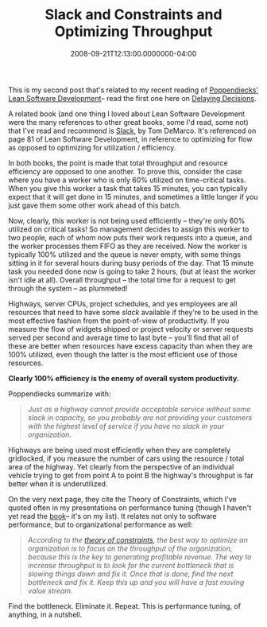 ﻿---
title: Slack and Constraints and Optimizing Throughput
date: "2008-09-21T12:13:00.0000000-04:00"
description: This is my second post that's related to my recent reading of
featuredImage: img/slack-and-constraints-and-optimizing-throughput-featured.png
---

This is my second post that's related to my recent reading of [Poppendiecks' Lean Software Development](http://www.amazon.com/exec/obidos/ASIN/9780321150783/aspalliancecom)– read the first one here on [Delaying Decisions](/delaying-decisions).

A related book (and one thing I loved about Lean Software Development were the many references to other great books, some I'd read, some not) that I've read and recommend is [Slack](http://www.amazon.com/exec/obidos/ASIN/0767907698/aspalliancecom), by Tom DeMarco. It's referenced on page 81 of Lean Software Development, in reference to optimizing for flow as opposed to optimizing for utilization / efficiency.

In both books, the point is made that total throughput and resource efficiency are opposed to one another. To prove this, consider the case where you have a worker who is only 60% utilized on time-critical tasks. When you give this worker a task that takes 15 minutes, you can typically expect that it will get done in 15 minutes, and sometimes a little longer if you just gave them some other work ahead of this batch.

Now, clearly, this worker is not being used efficiently – they're only 60% utilized on critical tasks! So management decides to assign this worker to two people, each of whom now puts their work requests into a queue, and the worker processes them FIFO as they are received. Now the worker is typically 100% utilized and the queue is never empty, with some things sitting in it for several hours during busy periods of the day. That 15 minute task you needed done now is going to take 2 hours, (but at least the worker isn't idle at all). Overall throughput – the total time for a request to get through the system – as plummeted!

Highways, server CPUs, project schedules, and yes employees are all resources that need to have some *slack* available if they're to be used in the most effective fashion from the point-of-view of productivity. If you measure the flow of widgets shipped or project velocity or server requests served per second and average time to last byte – you'll find that all of these are better when resources have excess capacity than when they are 100% utilized, even though the latter is the most efficient use of those resources.

**Clearly 100% efficiency is the enemy of overall system productivity.**

Poppendiecks summarize with:

> *Just as a highway cannot provide acceptable service without some slack in capacity, so you probably are not providing your customers with the highest level of service if you have no slack in your organization.*

Highways are being used most efficiently when they are completely gridlocked, if you measure the number of cars using the resource / total area of the highway. Yet clearly from the perspective of an individual vehicle trying to get from point A to point B the highway's throughput is far better when it is underutilized.

On the very next page, they cite the Theory of Constraints, which I've quoted often in my presentations on performance tuning (though I haven't yet read the [book](http://www.amazon.com/exec/obidos/ASIN/0884271668/aspalliancecom)– it's on my list). It relates not only to software performance, but to organizational performance as well:

> *According to the [theory of constraints](http://www.amazon.com/exec/obidos/ASIN/0884271668/aspalliancecom), the best way to optimize an organization is to focus on the throughput of the organization, because this is the key to generating profitable revenue. The way to increase throughput is to look for the current bottleneck that is slowing things down and fix it. Once that is done, find the next bottleneck and fix it. Keep this up and you will have a fast moving value stream.*

Find the bottleneck. Eliminate it. Repeat. This is performance tuning, of anything, in a nutshell.

